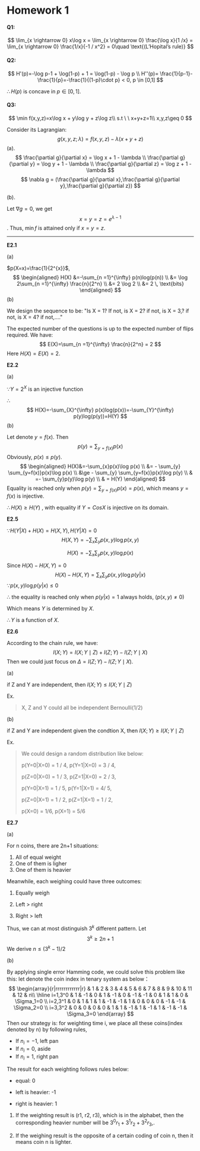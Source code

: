 # Homework 1

#### Q1:

$$
\lim_{x \rightarrow 0} x\log x = \lim_{x \rightarrow 0} \frac{\log x}{1 /x} = \lim_{x \rightarrow 0} \frac{1/x}{-1 / x^2} = 0\quad \text{(L’Hopital’s rule)}
$$



#### Q2:

$$
H'(p)=-\log p-1 + \log(1-p) + 1 = \log(1-p) - \log p \\
H''(p)= \frac{1}{p-1}-\frac{1}{p}=-\frac{1}{(1-p)\cdot p} < 0, p \in [0,1]
$$

$\therefore H(p)$ is concave in  $p\in [0,1]$.

#### Q3:

$$
\min f(x,y,z)=x\log x + y\log y + z\log z\\
s.t \ \ x+y+z=1\\
x,y,z\geq 0
$$

Consider its Lagrangian:
$$
g(x,y,z;\lambda) = f(x,y,z)-\lambda(x+y+z)
$$
(a). 
$$
\frac{\partial g}{\partial x} = \log x + 1 - \lambda \\
\frac{\partial g}{\partial y} = \log y + 1 - \lambda \\
\frac{\partial g}{\partial z} = \log z + 1 - \lambda
$$
$$
\nabla g = (\frac{\partial g}{\partial x},\frac{\partial g}{\partial y},\frac{\partial g}{\partial z})
$$

(b). 

Let $\nabla  g = 0$, we get $$x=y=z=e^{\lambda-1}$$. Thus, $\min f$ is attained only if $x=y=z$.

------

**E2.1**

(a)

$p(X=x)=\frac{1}{2^{x}}$, 
$$
\begin{aligned}
H(X)
&=-\sum_{n =1}^{\infty} p(n)log(p(n)) \\
&= \log 2\sum_{n =1}^{\infty} \frac{n}{2^n} \\
&= 2 \log 2 \\
&= 2 \, \text{bits}
\end{aligned}
$$
(b)

We design the sequence to be: "Is X = 1? If not, is X = 2?  if not, is X = 3,? if not, is X = 4?  if not,...."

The expected number of the questions is up to the expected number of flips required. We have:
$$
E(X)=\sum_{n =1}^{\infty} \frac{n}{2^n} = 2
$$
Here $H(X) = E(X)=2$.

**E2.2**

(a)

 $\because Y = 2^{X}$ is an injective function

$\therefore$ 
$$
H(X)=-\sum_{X}^{\infty} p(x)log(p(x))=-\sum_{Y}^{\infty} p(y)log(p(y))=H(Y)
$$
(b)

Let denote $y=f(x)$. Then
$$
p(y)=\sum_{y=f(x)}p(x)
$$
Obviously, $p(x) \le p(y)$.
$$
\begin{aligned}
H(X)&=-\sum_{x}p(x)\log p(x) \\
&= - \sum_{y} \sum_{y=f(x)}p(x)\log p(x) \\
&\ge - \sum_{y} \sum_{y=f(x)}p(x)\log p(y) \\
& =- \sum_{y}p(y)\log p(y) \\
& = H(Y)
\end{aligned}
$$
Equality is reached only when $p(y)=\sum_{y=f(x)}p(x)=p(x)$, which means $y=f(x)$ is injective. 

$\therefore H(X) \ge H(Y)$ , with equality if $Y=CosX$ is injective on its domain.

**E2.5**

$\because H(Y|X)+H(X)=H(X,Y),H(Y|X)=0$
$$
H(X,Y)=- \sum_{x} \sum_{y}p(x,y)\log p(x,y)
$$

$$
H(X)=- \sum_{x} \sum_{y}p(x,y)\log p(x)
$$

Since  $H(X)-H(X,Y)=0$
$$
H(X)-H(X,Y)=\sum_{x} \sum_{y}p(x,y)\log p(y|x)
$$
$\because p(x,y)\log p(y|x) \le0$

$\therefore$ the equality is reached only when $p(y|x)=1$ always holds, ($p(x,y) \ne0$)

Which means $Y$ is determined by $X$.

$\therefore Y$ is a function of $X$.

**E2.6**

According to the chain rule, we have:
$$
I(X ; Y)=I(X ; Y \mid Z)+I(Z ; Y)-I(Z ; Y \mid X)
$$
Then we could just focus on $\Delta=I(Z ; Y)-I(Z ; Y \mid X)$.

(a) 

if Z and Y are independent, then $I(X ; Y)\le I(X ; Y \mid Z)$

Ex. 

> X, Z and Y could all be independent Bernoulli(1/2)

(b)

if Z and Y are independent given the condtion X,  then $I(X ; Y)\ge I(X ; Y \mid Z)$

Ex.

> We could design a random distribution like below:
>
> p(Y=0|X=0) = 1 / 4, p(Y=1|X=0) = 3 / 4,
>
> p(Z=0|X=0) = 1 / 3, p(Z=1|X=0) = 2 / 3, 
>
> p(Y=0|X=1) = 1 / 5, p(Y=1|X=1) = 4/ 5,
>
> p(Z=0|X=1) = 1 / 2, p(Z=1|X=1) = 1 / 2,
>
> p(X=0) = 1/6, p(X=1) = 5/6
>

**E2.7**

(a)

For n coins, there are 2n+1 situations:

1. All of equal weight
2. One of them is ligher
3. One of them is heavier

Meanwhile, each weighing could have three outcomes:

1. Equally weigh

2. Left > right

3. Right > left


Thus, we can at most distinguish $3^k$ different pattern. Let
$$
3^k \ge 2n+1
$$
We derive $n \le (3^k-1)/2$

(b)

By applying single error Hamming code, we could solve this problem like this: let denote the coin index in tenary system as below：
$$
\begin{array}{r|rrrrrrrrrrrr|r} 
& 1 & 2 & 3 & 4 & 5 & 6 & 7 & 8 & 9 & 10 & 11 & 12 & n\\
\hline i=1,3^0 & 1 & -1 & 0 & 1 & -1 & 0 & -1 & -1 & 0 & 1 & 1 & 0 & \Sigma_1=0 \\
i=2,3^1 & 0 & 1 & 1 & 1 & -1 & -1 & 1 & 0 & 0 & 0 & -1 & -1 & \Sigma_2=0 \\
i=3,3^2 & 0 & 0 & 0 & 0 & 1 & 1 & -1 & 1 & -1 & 1 & -1 & -1 & \Sigma_3=0
\end{array}
$$
Then our strategy is: for weighting time i, we place all these coins(index denoted by n) by following rules,

* If $n_i=-1$, left pan
* If $n_i=0$, aside
* If $n_i=1$, right pan

The result for each weighting follows rules below:

* equal: 0

* left is heavier: -1

* right is heavier: 1


1. If the weighting result is (r1, r2, r3), which is in the alphabet, then the corresponding heavier number will be $3^0r_1+3^1r_2+3^2r_3$,.

2. If the weighing result is the opposite of a certain coding of coin n, then it means coin n is lighter.
